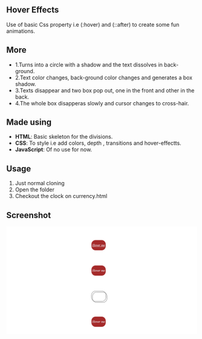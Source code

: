 ## Hover Effects
Use of basic Css property i.e (:hover) and (::after) to create some fun animations.

## More
- 1.Turns into a circle with a shadow and the text dissolves in back-ground.
- 2.Text color changes, back-ground color changes and generates a box shadow.
- 3.Texts disappear and two box pop out, one in the front and other in the back.
- 4.The whole box disapperas slowly and cursor changes to cross-hair.


## Made using
- **HTML**: Basic skeleton for the divisions.
- **CSS**: To style i.e add colors, depth , transitions and hover-effectts.
- **JavaScript**: Of no use for now. 


## Usage
1. Just normal cloning 
2. Open the folder
3. Checkout the clock on currency.html

## Screenshot
![preview](hover.png)
